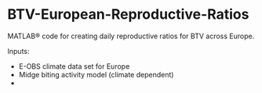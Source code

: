 # BTV-European-Reproductive-Ratios
MATLAB® code for creating daily reproductive ratios for BTV across Europe.

Inputs:
* E-OBS climate data set for Europe
* Midge biting activity model (climate dependent)
* 

